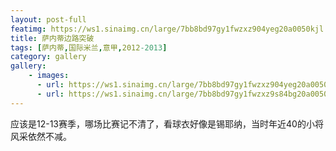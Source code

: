 ```yaml
---
layout: post-full
featimg: https://ws1.sinaimg.cn/large/7bb8bd97gy1fwzxz904yeg20a0050kjl.gif
title: 萨内蒂边路突破
tags: [萨内蒂,国际米兰,意甲,2012-2013]
category: gallery
gallery:
    - images:
      - url: https://ws1.sinaimg.cn/large/7bb8bd97gy1fwzxz904yeg20a0050kjl.gif
      - url: https://ws1.sinaimg.cn/large/7bb8bd97gy1fwzxz9s84bg20a0050b2a.gif
---
```


应该是12-13赛季，哪场比赛记不清了，看球衣好像是锡耶纳，当时年近40的小将风采依然不减。